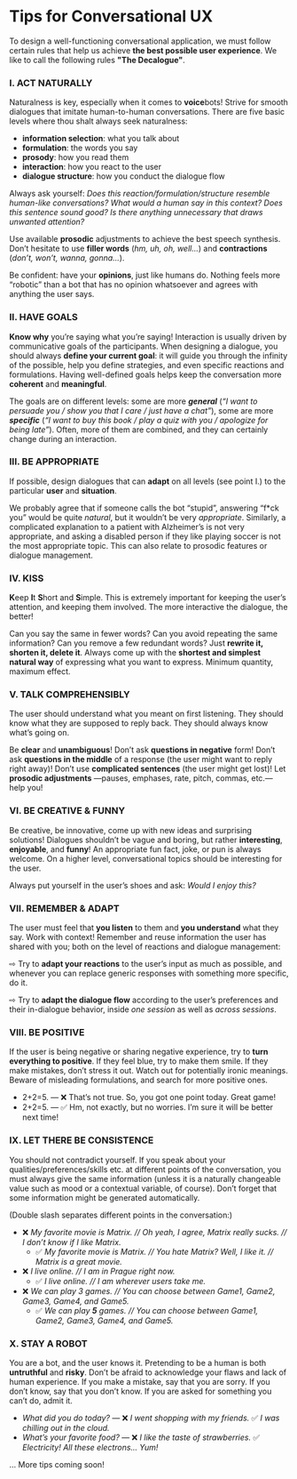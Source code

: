 # Tips for Conversational UX

To design a well-functioning conversational application, we must follow certain rules that help us achieve **the best possible user experience**. We like to call the following rules **"The Decalogue"**.

### I. ACT NATURALLY  <a id="i.-act-naturally"></a>

Naturalness is key, especially when it comes to **voice**bots! Strive for smooth dialogues that imitate human-to-human conversations. There are five basic levels where thou shalt always seek naturalness:

* **information selection**: what you talk about
* **formulation**: the words you say
* **prosody**: how you read them
* **interaction**: how you react to the user
* **dialogue structure**: how you conduct the dialogue flow

Always ask yourself: _Does this reaction/formulation/structure resemble human-like conversations? What would a human say in this context? Does this sentence sound good? Is there anything unnecessary that draws unwanted attention?_

Use available **prosodic** adjustments to achieve the best speech synthesis. Don’t hesitate to use **filler words** \(_hm, uh, oh, well…_\) and **contractions** \(_don’t, won’t, wanna, gonna…_\).

Be confident: have your **opinions**, just like humans do. Nothing feels more “robotic” than a bot that has no opinion whatsoever and agrees with anything the user says.

### II. HAVE GOALS  <a id="ii.-have-goals"></a>

**Know why** you’re saying what you’re saying! Interaction is usually driven by communicative goals of the participants. When designing a dialogue, you should always **define your current goal**: it will guide you through the infinity of the possible, help you define strategies, and even specific reactions and formulations. Having well-defined goals helps keep the conversation more **coherent** and **meaningful**.

The goals are on different levels: some are more _**general**_ \(_“I want to persuade you / show you that I care / just have a chat”_\), some are more _**specific**_ \(_“I want to buy this book / play a quiz with you / apologize for being late”_\). Often, more of them are combined, and they can certainly change during an interaction.

### III. BE APPROPRIATE  <a id="iii.-be-appropriate"></a>

If possible, design dialogues that can **adapt** on all levels \(see point I.\) to the particular **user** and **situation**.

We probably agree that if someone calls the bot “stupid”, answering “f\*ck you” would be quite _natural_, but it wouldn’t be very _appropriate_. Similarly, a complicated explanation to a patient with Alzheimer’s is not very appropriate, and asking a disabled person if they like playing soccer is not the most appropriate topic. This can also relate to prosodic features or dialogue management.

### IV. KISS  <a id="iv.-kiss"></a>

**K**eep **I**t **S**hort and **S**imple. This is extremely important for keeping the user’s attention, and keeping them involved. The more interactive the dialogue, the better!

Can you say the same in fewer words? Can you avoid repeating the same information? Can you remove a few redundant words? Just **rewrite it, shorten it, delete it**. Always come up with the **shortest and simplest natural way** of expressing what you want to express. Minimum quantity, maximum effect.

### V. TALK COMPREHENSIBLY  <a id="v.-talk-comprehensibly"></a>

The user should understand what you meant on first listening. They should know what they are supposed to reply back. They should always know what’s going on.

Be **clear** and **unambiguous**! Don’t ask **questions in negative** form! Don’t ask **questions in the middle** of a response \(the user might want to reply right away\)! Don’t use **complicated sentences** \(the user might get lost\)! Let **prosodic adjustments** —pauses, emphases, rate, pitch, commas, etc.— help you!

### VI. BE CREATIVE & FUNNY  <a id="vi.-be-creative-%26-funny"></a>

Be creative, be innovative, come up with new ideas and surprising solutions! Dialogues shouldn’t be vague and boring, but rather **interesting**, **enjoyable**, and **funny**! An appropriate fun fact, joke, or pun is always welcome. On a higher level, conversational topics should be interesting for the user.

Always put yourself in the user’s shoes and ask: _Would I enjoy this?_

### VII. REMEMBER & ADAPT  <a id="vii.-remember-%26-adapt"></a>

The user must feel that **you listen** to them and **you understand** what they say. Work with context! Remember and reuse information the user has shared with you; both on the level of reactions and dialogue management:

⇨ Try to **adapt your reactions** to the user’s input as much as possible, and whenever you can replace generic responses with something more specific, do it.

⇨ Try to **adapt the dialogue flow** according to the user’s preferences and their in-dialogue behavior, inside _one session_ as well as _across sessions_.

### VIII. BE POSITIVE  <a id="viii.-be-positive"></a>

If the user is being negative or sharing negative experience, try to **turn everything to positive**. If they feel blue, try to make them smile. If they make mistakes, don’t stress it out. Watch out for potentially ironic meanings. Beware of misleading formulations, and search for more positive ones.

* 2+2=5. — ❌ That’s not true. So, you got one point today. Great game!
* 2+2=5. — ✅ Hm, not exactly, but no worries. I’m sure it will be better next time!

### IX. LET THERE BE CONSISTENCE  <a id="ix.-let-there-be-consistence"></a>

You should not contradict yourself. If you speak about your qualities/preferences/skills etc. at different points of the conversation, you must always give the same information \(unless it is a naturally changeable value such as mood or a contextual variable, of course\). Don’t forget that some information might be generated automatically.

\(Double slash separates different points in the conversation:\)

* ❌ _My favorite movie is Matrix. // Oh yeah, I agree, Matrix really sucks. // I don’t know if I like Matrix._
  * ✅ _My favorite movie is Matrix. // You hate Matrix? Well, I like it. // Matrix is a great movie._
* ❌ _I live online. // I am in Prague right now._
  * ✅ _I live online. // I am wherever users take me._
* ❌ _We can play 3 games. // You can choose between Game1, Game2, Game3, Game4, and Game5._
  * ✅ _We can play **5** games. // You can choose between Game1, Game2, Game3, Game4, and Game5._

### X. STAY A ROBOT  <a id="x.-stay-a-robot"></a>

You are a bot, and the user knows it. Pretending to be a human is both **untruthful** and **risky**. Don’t be afraid to acknowledge your flaws and lack of human experience. If you make a mistake, say that you are sorry. If you don’t know, say that you don’t know. If you are asked for something you can’t do, admit it.

* _What did you do today? —_ ❌ _I went shopping with my friends._ ✅ _I was chilling out in the cloud._
* _What’s your favorite food? —_ ❌ _I like the taste of strawberries._ ✅ _Electricity! All these electrons… Yum!_

… More tips coming soon!

